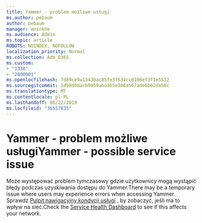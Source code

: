 ```yaml
---
title: Yammer - problem możliwe usługi
ms.author: pebaum
author: pebaum
manager: mnirkhe
ms.audience: Admin
ms.topic: article
ROBOTS: NOINDEX, NOFOLLOW
localization_priority: Normal
ms.collection: Adm_O365
ms.custom:
- "1338"
- "2800001"
ms.openlocfilehash: 7d89ce9a13430ac85fe3f634ccd106ef3f1e5532
ms.sourcegitcommit: 1d98db8acb9959aba3b5e308a567ade6b62da56c
ms.translationtype: MT
ms.contentlocale: pl-PL
ms.lasthandoff: 08/22/2019
ms.locfileid: "36557835"
---
```

# <a name="yammer---possible-service-issue"></a><span data-ttu-id="56d41-102">Yammer - problem możliwe usługi</span><span class="sxs-lookup"><span data-stu-id="56d41-102">Yammer - possible service issue</span></span>

<span data-ttu-id="56d41-103">Może występować problem tymczasowy gdzie użytkownicy mogą wystąpić błędy podczas uzyskiwania dostępu do Yammer.</span><span class="sxs-lookup"><span data-stu-id="56d41-103">There may be a temporary issue where users may experience errors when accessing Yammer.</span></span> <span data-ttu-id="56d41-104">Sprawdź [Pulpit nawigacyjny kondycji usługi](https://admin.microsoft.com/AdminPortal/Home#/servicehealth) , by zobaczyć, jeśli ma to wpływ na sieć.</span><span class="sxs-lookup"><span data-stu-id="56d41-104">Check the [Service Health Dashboard](https://admin.microsoft.com/AdminPortal/Home#/servicehealth) to see if this affects your network.</span></span>

